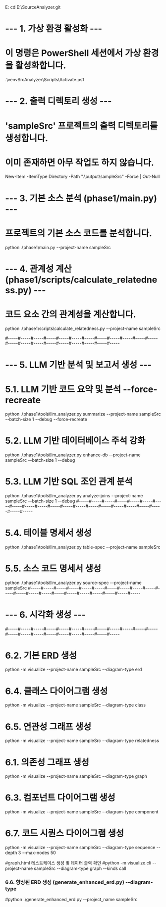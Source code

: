E:
cd E:\SourceAnalyzer.git

# --- 1. 가상 환경 활성화 ---
# 이 명령은 PowerShell 세션에서 가상 환경을 활성화합니다.
.\venvSrcAnalyzer\Scripts\Activate.ps1

# --- 2. 출력 디렉토리 생성 ---
# 'sampleSrc' 프로젝트의 출력 디렉토리를 생성합니다.
# 이미 존재하면 아무 작업도 하지 않습니다.
New-Item -ItemType Directory -Path ".\output\sampleSrc" -Force | Out-Null

# --- 3. 기본 소스 분석 (phase1/main.py) ---
# 프로젝트의 기본 소스 코드를 분석합니다.
python .\phase1\main.py --project-name sampleSrc

# --- 4. 관계성 계산 (phase1/scripts/calculate_relatedness.py) ---
# 코드 요소 간의 관계성을 계산합니다.
python .\phase1\scripts\calculate_relatedness.py --project-name sampleSrc

#-----#-----#-----#-----#-----#-----#-----#-----#-----#-----#-----#-----#-----#-----#-----#-----#-----#-----#-----#-----#-----
# --- 5. LLM 기반 분석 및 보고서 생성 ---

# 5.1. LLM 기반 코드 요약 및 분석  --force-recreate
python .\phase1\tools\llm_analyzer.py summarize --project-name sampleSrc --batch-size 1 --debug --force-recreate

# 5.2. LLM 기반 데이터베이스 주석 강화
python .\phase1\tools\llm_analyzer.py enhance-db --project-name sampleSrc --batch-size 1 --debug

# 5.3. LLM 기반 SQL 조인 관계 분석
python .\phase1\tools\llm_analyzer.py analyze-joins --project-name sampleSrc --batch-size 1 --debug
#-----#-----#-----#-----#-----#-----#-----#-----#-----#-----#-----#-----#-----#-----#-----#-----#-----#-----#-----#-----#-----
# 5.4. 테이블 명세서 생성
python .\phase1\tools\llm_analyzer.py table-spec --project-name sampleSrc 
# 5.5. 소스 코드 명세서 생성
python .\phase1\tools\llm_analyzer.py source-spec --project-name sampleSrc 
#-----#-----#-----#-----#-----#-----#-----#-----#-----#-----#-----#-----#-----#-----#-----#-----#-----#-----#-----#-----#-----
# --- 6. 시각화 생성 ---
#-----#-----#-----#-----#-----#-----#-----#-----#-----#-----#-----#-----#-----#-----#-----#-----#-----#-----#-----#-----#-----
# 6.2. 기본 ERD 생성
python -m visualize --project-name sampleSrc --diagram-type erd 
# 6.4. 클래스 다이어그램 생성
python -m visualize --project-name sampleSrc --diagram-type class
# 6.5. 연관성 그래프 생성
python -m visualize --project-name sampleSrc --diagram-type relatedness

# 6.1. 의존성 그래프 생성
python -m visualize --project-name sampleSrc --diagram-type graph
# 6.3. 컴포넌트 다이어그램 생성
python -m visualize --project-name sampleSrc --diagram-type component

# 6.7. 코드 시퀀스 다이어그램 생성
python -m visualize --project-name sampleSrc --diagram-type sequence --depth 3 --max-nodes 50

#graph.html 테스트케이스 생성 및 데이터 출력 확인
#python -m visualize.cli --project-name sampleSrc --diagram-type graph --kinds call

### 6.6. 향상된 ERD 생성 (generate_enhanced_erd.py) --diagram-type 
#python .\generate_enhanced_erd.py --project_name sampleSrc
